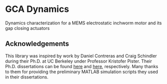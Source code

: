 # GCA Dynamics
Dynamics characterization for a MEMS electrostatic inchworm motor and its gap closing actuators

## Acknowledgements
This library was inspired by work by Daniel Contreras and Craig Schindler during their Ph.D.
at UC Berkeley under Professor Kristofer Pister. Their Ph.D. dissertations can be found 
[here](https://www2.eecs.berkeley.edu/Pubs/TechRpts/2019/EECS-2019-18.html) and 
[here](https://www2.eecs.berkeley.edu/Pubs/TechRpts/2020/EECS-2020-73.html), respectively. Many thanks
to them for providing the preliminary MATLAB simulation scripts they used in their dissertations.